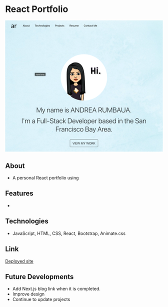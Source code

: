 # React Portfolio
![alt text](/src/assets/img/portfolioss.png)
## About
- A personal React portfolio using 

## Features
-

## Technologies
- JavaScript, HTML, CSS, React, Bootstrap, Animate.css

## Link
[Deployed site]()

## Future Developments
- Add Next.js blog link when it is completed.
- Improve design
- Continue to update projects
